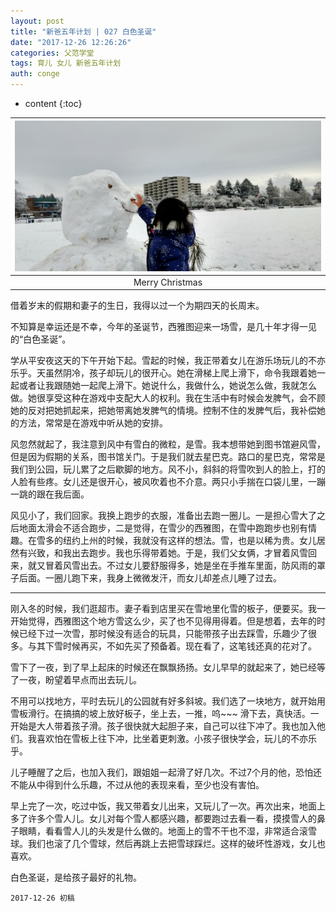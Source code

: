 ```yaml
---
layout: post
title: "新爸五年计划 | 027 白色圣诞"
date: "2017-12-26 12:26:26"
categories: 父范学堂
tags: 育儿 女儿 新爸五年计划
auth: conge
---
```

* content
{:toc}

|![Snowman](/assets/images/父范学堂/118382-c11b35f4d6ed734d.png)|
|:----:|
|Merry Christmas|

借着岁末的假期和妻子的生日，我得以过一个为期四天的长周末。

不知算是幸运还是不幸，今年的圣诞节，西雅图迎来一场雪，是几十年才得一见的“白色圣诞”。

学从平安夜这天的下午开始下起。雪起的时候，我正带着女儿在游乐场玩儿的不亦乐乎。天虽然阴冷，孩子却玩儿的很开心。她在滑梯上爬上滑下，命令我跟着她一起或者让我跟随她一起爬上滑下。她说什么，我做什么，她说怎么做，我就怎么做。她很享受这种在游戏中支配大人的权利。我在生活中有时候会发脾气，会不顾她的反对把她抓起来，把她带离她发脾气的情境。控制不住的发脾气后，我补偿她的方法，常常是在游戏中听从她的安排。

风忽然就起了，我注意到风中有雪白的微粒，是雪。我本想带她到图书馆避风雪，但是因为假期的关系，图书馆关门。于是我们就去星巴克。路口的星巴克，常常是我们到公园，玩儿累了之后歇脚的地方。风不小，斜斜的将雪吹到人的脸上，打的人脸有些疼。女儿还是很开心，被风吹着也不介意。两只小手揣在口袋儿里，一蹦一跳的跟在我后面。

风见小了，我们回家。我换上跑步的衣服，准备出去跑一圈儿。一是担心雪大了之后地面太滑会不适合跑步，二是觉得，在雪少的西雅图，在雪中跑跑步也别有情趣。在雪多的纽约上州的时候，我就没有这样的想法。雪，也是以稀为贵。女儿居然有兴致，和我出去跑步。我也乐得带着她。于是，我们父女俩，才冒着风雪回来，就又冒着风雪出去。不过女儿要舒服得多，她是坐在手推车里面，防风雨的罩子后面。一圈儿跑下来，我身上微微发汗，而女儿却差点儿睡了过去。

----

刚入冬的时候，我们逛超市。妻子看到店里买在雪地里化雪的板子，便要买。我一开始觉得，西雅图这个地方雪这么少，买了也不见得用得着。但是想着，去年的时候已经下过一次雪，那时候没有适合的玩具，只能带孩子出去踩雪，乐趣少了很多。与其下雪时候再买，不如先买了预备着。现在看了，这笔钱还真的花对了。

雪下了一夜，到了早上起床的时候还在飘飘扬扬。女儿早早的就起来了，她已经等了一夜，盼望着早点而出去玩儿。

不用可以找地方，平时去玩儿的公园就有好多斜坡。我们选了一块地方，就开始用雪板滑行。在搞搞的坡上放好板子，坐上去，一推，呜~~~ 滑下去，真快活。一开始是大人带着孩子滑。孩子很快就大起胆子来，自己可以往下冲了。我也加入他们。我喜欢怕在雪板上往下冲，比坐着更刺激。小孩子很快学会，玩儿的不亦乐乎。

儿子睡醒了之后，也加入我们，跟姐姐一起滑了好几次。不过7个月的他，恐怕还不能从中得到什么乐趣，不过从他的表现来看，至少也没有害怕。

早上完了一次，吃过中饭，我又带着女儿出来，又玩儿了一次。再次出来，地面上多了许多个雪人儿。女儿对每个雪人都感兴趣，都要跑过去看一看，摸摸雪人的鼻子眼睛，看看雪人儿的头发是什么做的。地面上的雪不干也不湿，非常适合滚雪球。我们也滚了几个雪球，然后再跳上去把雪球踩烂。这样的破坏性游戏，女儿也喜欢。

白色圣诞，是给孩子最好的礼物。

```
2017-12-26 初稿
```
